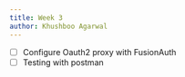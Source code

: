 ```yaml
---
title: Week 3
author: Khushboo Agarwal
---
```


<!--

-->

- [ ] Configure Oauth2 proxy with FusionAuth
- [ ] Testing with postman